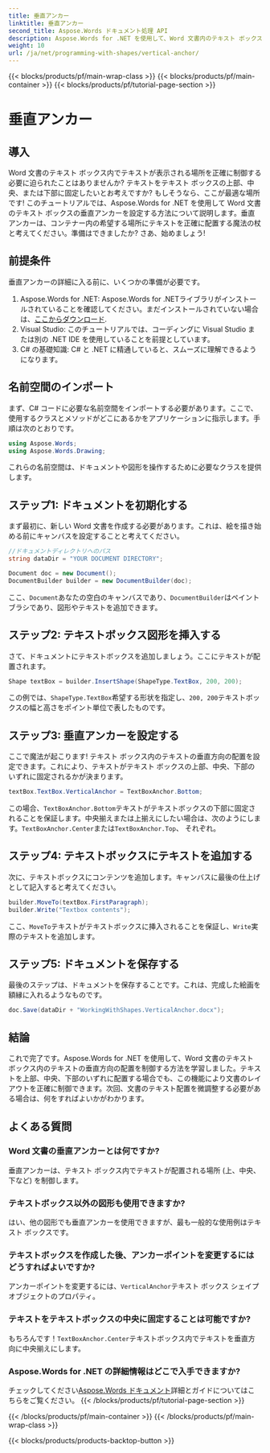 ```yaml
---
title: 垂直アンカー
linktitle: 垂直アンカー
second_title: Aspose.Words ドキュメント処理 API
description: Aspose.Words for .NET を使用して、Word 文書内のテキスト ボックスの垂直アンカー位置を設定する方法を学びます。簡単なステップ バイ ステップ ガイドが含まれています。
weight: 10
url: /ja/net/programming-with-shapes/vertical-anchor/
---
```


{{< blocks/products/pf/main-wrap-class >}}
{{< blocks/products/pf/main-container >}}
{{< blocks/products/pf/tutorial-page-section >}}

# 垂直アンカー

## 導入

Word 文書のテキスト ボックス内でテキストが表示される場所を正確に制御する必要に迫られたことはありませんか? テキストをテキスト ボックスの上部、中央、または下部に固定したいとお考えですか? もしそうなら、ここが最適な場所です! このチュートリアルでは、Aspose.Words for .NET を使用して Word 文書のテキスト ボックスの垂直アンカーを設定する方法について説明します。垂直アンカーは、コンテナー内の希望する場所にテキストを正確に配置する魔法の杖と考えてください。準備はできましたか? さあ、始めましょう!

## 前提条件

垂直アンカーの詳細に入る前に、いくつかの準備が必要です。

1.  Aspose.Words for .NET: Aspose.Words for .NETライブラリがインストールされていることを確認してください。まだインストールされていない場合は、[ここからダウンロード](https://releases.aspose.com/words/net/).
2. Visual Studio: このチュートリアルでは、コーディングに Visual Studio または別の .NET IDE を使用していることを前提としています。
3. C# の基礎知識: C# と .NET に精通していると、スムーズに理解できるようになります。

## 名前空間のインポート

まず、C# コードに必要な名前空間をインポートする必要があります。ここで、使用するクラスとメソッドがどこにあるかをアプリケーションに指示します。手順は次のとおりです。

```csharp
using Aspose.Words;
using Aspose.Words.Drawing;
```

これらの名前空間は、ドキュメントや図形を操作するために必要なクラスを提供します。

## ステップ1: ドキュメントを初期化する

まず最初に、新しい Word 文書を作成する必要があります。これは、絵を描き始める前にキャンバスを設定することと考えてください。

```csharp
//ドキュメントディレクトリへのパス
string dataDir = "YOUR DOCUMENT DIRECTORY";

Document doc = new Document();
DocumentBuilder builder = new DocumentBuilder(doc);
```

ここ、`Document`あなたの空白のキャンバスであり、`DocumentBuilder`はペイントブラシであり、図形やテキストを追加できます。

## ステップ2: テキストボックス図形を挿入する

さて、ドキュメントにテキストボックスを追加しましょう。ここにテキストが配置されます。 

```csharp
Shape textBox = builder.InsertShape(ShapeType.TextBox, 200, 200);
```

この例では、`ShapeType.TextBox`希望する形状を指定し、`200, 200`テキストボックスの幅と高さをポイント単位で表したものです。

## ステップ3: 垂直アンカーを設定する

ここで魔法が起こります! テキスト ボックス内のテキストの垂直方向の配置を設定できます。これにより、テキストがテキスト ボックスの上部、中央、下部のいずれに固定されるかが決まります。

```csharp
textBox.TextBox.VerticalAnchor = TextBoxAnchor.Bottom;
```

この場合、`TextBoxAnchor.Bottom`テキストがテキストボックスの下部に固定されることを保証します。中央揃えまたは上揃えにしたい場合は、次のようにします。`TextBoxAnchor.Center`または`TextBoxAnchor.Top`、 それぞれ。

## ステップ4: テキストボックスにテキストを追加する

次に、テキストボックスにコンテンツを追加します。キャンバスに最後の仕上げとして記入すると考えてください。

```csharp
builder.MoveTo(textBox.FirstParagraph);
builder.Write("Textbox contents");
```

ここ、`MoveTo`テキストがテキストボックスに挿入されることを保証し、`Write`実際のテキストを追加します。

## ステップ5: ドキュメントを保存する

最後のステップは、ドキュメントを保存することです。これは、完成した絵画を額縁に入れるようなものです。

```csharp
doc.Save(dataDir + "WorkingWithShapes.VerticalAnchor.docx");
```

## 結論

これで完了です。Aspose.Words for .NET を使用して、Word 文書のテキスト ボックス内のテキストの垂直方向の配置を制御する方法を学習しました。テキストを上部、中央、下部のいずれに配置する場合でも、この機能により文書のレイアウトを正確に制御できます。次回、文書のテキスト配置を微調整する必要がある場合は、何をすればよいかがわかります。

## よくある質問

### Word 文書の垂直アンカーとは何ですか?
垂直アンカーは、テキスト ボックス内でテキストが配置される場所 (上、中央、下など) を制御します。

### テキストボックス以外の図形も使用できますか?
はい、他の図形でも垂直アンカーを使用できますが、最も一般的な使用例はテキスト ボックスです。

### テキストボックスを作成した後、アンカーポイントを変更するにはどうすればよいですか?
アンカーポイントを変更するには、`VerticalAnchor`テキスト ボックス シェイプ オブジェクトのプロパティ。

### テキストをテキストボックスの中央に固定することは可能ですか?
もちろんです！`TextBoxAnchor.Center`テキストボックス内でテキストを垂直方向に中央揃えにします。

### Aspose.Words for .NET の詳細情報はどこで入手できますか?
チェックしてください[Aspose.Words ドキュメント](https://reference.aspose.com/words/net/)詳細とガイドについてはこちらをご覧ください。
{{< /blocks/products/pf/tutorial-page-section >}}

{{< /blocks/products/pf/main-container >}}
{{< /blocks/products/pf/main-wrap-class >}}

{{< blocks/products/products-backtop-button >}}
